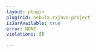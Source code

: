 ```yaml
---
layout: plugin
pluginId: nebula.rxjava-project
isJarAvailable: true
error: NONE
violations: []

---
```

